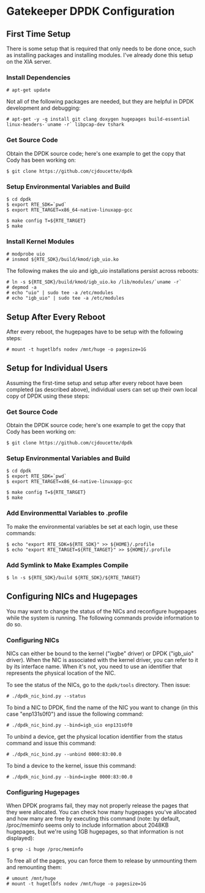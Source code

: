 # Gatekeeper DPDK Configuration

## First Time Setup

There is some setup that is required that only needs to be done once, such as installing packages and installing modules. I've already done this setup on the XIA server.

### Install Dependencies

    # apt-get update

Not all of the following packages are needed, but they are helpful in DPDK development and debugging:

    # apt-get -y -q install git clang doxygen hugepages build-essential linux-headers-`uname -r` libpcap-dev tshark

### Get Source Code

Obtain the DPDK source code; here's one example to get the copy that Cody has been working on:

    $ git clone https://github.com/cjdoucette/dpdk

### Setup Environmental Variables and Build

    $ cd dpdk
    $ export RTE_SDK=`pwd`
    $ export RTE_TARGET=x86_64-native-linuxapp-gcc

    $ make config T=${RTE_TARGET}
    $ make

### Install Kernel Modules

    # modprobe uio
    # insmod ${RTE_SDK}/build/kmod/igb_uio.ko

The following makes the uio and igb\_uio installations persist across reboots:

    # ln -s ${RTE_SDK}/build/kmod/igb_uio.ko /lib/modules/`uname -r`
    # depmod -a
    # echo "uio" | sudo tee -a /etc/modules
    # echo "igb_uio" | sudo tee -a /etc/modules

## Setup After Every Reboot

After every reboot, the hugepages have to be setup with the following steps:

    # mount -t hugetlbfs nodev /mnt/huge -o pagesize=1G

## Setup for Individual Users

Assuming the first-time setup and setup after every reboot have been completed (as described above), individual users can set up their own local copy of DPDK using these steps:

### Get Source Code

Obtain the DPDK source code; here's one example to get the copy that Cody has been working on:

    $ git clone https://github.com/cjdoucette/dpdk

### Setup Environmental Variables and Build

    $ cd dpdk
    $ export RTE_SDK=`pwd`
    $ export RTE_TARGET=x86_64-native-linuxapp-gcc

    $ make config T=${RTE_TARGET}
    $ make

### Add Environmenttal Variables to .profile

To make the environmental variables be set at each login, use these commands:

    $ echo "export RTE_SDK=${RTE_SDK}" >> ${HOME}/.profile
    $ echo "export RTE_TARGET=${RTE_TARGET}" >> ${HOME}/.profile

### Add Symlink to Make Examples Compile

    $ ln -s ${RTE_SDK}/build ${RTE_SDK}/${RTE_TARGET}

## Configuring NICs and Hugepages

You may want to change the status of the NICs and reconfigure hugepages while the system is running. The following commands provide information to do so.

### Configuring NICs

NICs can either be bound to the kernel ("ixgbe" driver) or DPDK ("igb\_uio" driver). When the NIC is associated with the kernel driver, you can refer to it by its interface name. When it's not, you need to use an identifier that represents the physical location of the NIC.

To see the status of the NICs, go to the `dpdk/tools` directory. Then issue:

    # ./dpdk_nic_bind.py --status

To bind a NIC to DPDK, find the name of the NIC you want to change (in this case "enp131s0f0") and issue the following command:

    # ./dpdk_nic_bind.py --bind=igb_uio enp131s0f0

To unbind a device, get the physical location identifier from the status command and issue this command:

    # ./dpdk_nic_bind.py --unbind 0000:83:00.0

To bind a device to the kernel, issue this command:

    # ./dpdk_nic_bind.py --bind=ixgbe 0000:83:00.0

### Configuring Hugepages

When DPDK programs fail, they may not properly release the pages that they were allocated. You can check how many hugepages you've allocated and how many are free by executing this command (note: by default, /proc/meminfo seems only to include information about 2048KB hugepages, but we're using 1GB hugepages, so that information is not displayed):

    $ grep -i huge /proc/meminfo

To free all of the pages, you can force them to release by unmounting them and remounting them:

    # umount /mnt/huge
    # mount -t hugetlbfs nodev /mnt/huge -o pagesize=1G
